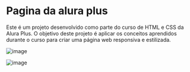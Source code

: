 <h1>Pagina da alura plus</h1>

<p>Este é um projeto desenvolvido como parte do curso de HTML e CSS da Alura Plus. O objetivo deste projeto é aplicar os conceitos aprendidos durante o curso para criar uma página web responsiva e estilizada.</p>


![image](https://github.com/w3ssfs/alura-plus/assets/85897421/823c63ea-35c3-4516-af4c-fdd610f33266)


![image](https://github.com/w3ssfs/alura-plus/assets/85897421/89f186d4-06e4-4257-8481-4a4a0ec77420)

